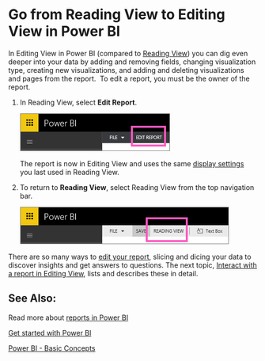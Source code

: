 ﻿<properties 
   pageTitle="Go from Reading View to Editing View in Power BI"
   description="Go from Reading View to Editing View in Power BI"
   services="powerbi" 
   documentationCenter="" 
   authors="mihart" 
   manager="mblythe" 
   editor=""
   tags=""/>
 
<tags
   ms.service="powerbi"
   ms.devlang="NA"
   ms.topic="article"
   ms.tgt_pltfrm="NA"
   ms.workload="powerbi"
   ms.date="10/14/2015"
   ms.author="mihart"/>
# Go from Reading View to Editing View in Power BI

In Editing View in Power BI (compared to [Reading View](powerbi-service-interact-with-a-report-in-reading-view.md)) you can dig even deeper into your data by adding and removing fields, changing visualization type, creating new visualizations, and adding and deleting visualizations and pages from the report.  To edit a report, you must be the owner of the report.

1.  In Reading View, select **Edit Report**. 

    ![](media/powerbi-service-go-from-reading-view-to-editing-view/EditReport.png)

    The report is now in Editing View and uses the same [display settings](powerbi-service-change-report-display-settings.md) you last used in Reading View.

2. To return to **Reading View**, select Reading View from the top navigation bar. 
    
	![](media/powerbi-service-go-from-reading-view-to-editing-view/ReadingViewReturn.png)

There are so many ways to [edit your report](powerbi-service-interact-with-a-report-in-editing-view.md), slicing and dicing your data to discover insights and get answers to questions.  The next topic, [Interact with a report in Editing View](powerbi-service-interact-with-a-report-in-editing-view.md), lists and describes these in detail.


## See Also:

Read more about [reports in Power BI](powerbi-service-reports.md)

[Get started with Power BI](powerbi-service-get-started.md)

[Power BI - Basic Concepts](powerbi-service-basic-concepts.md)  

